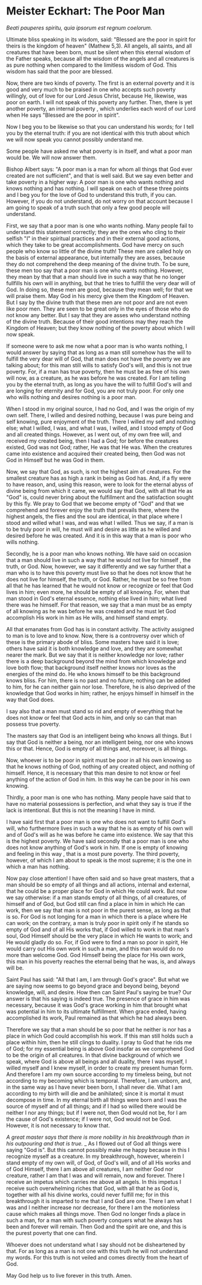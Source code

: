 # Meister Eckhart: The Poor Man

_Beati pauperes spiritu, quia ipsorum est regnum coelorum._

Ultimate bliss speaking in its wisdom, said: "Blessed are the poor in spirit for theirs is the kingdom of heaven" (Mathew 5,3). All angels, all saints, and all creatures that have been born, must be silent when this eternal wisdom of the Father speaks, because all the wisdom of the angels and all creatures is as pure nothing when compared to the limitless wisdom of God. This wisdom has said that the poor are blessed.

Now, there are two kinds of poverty. The first is an external poverty and it is good and very much to be praised in one who accepts such poverty willingly, out of love for our Lord Jesus Christ, because He, likewise, was poor on earth. I will not speak of this poverty any further. Then, there is yet another poverty, an internal poverty , which underlies each word of our Lord when He says "Blessed are the poor in spirit".

Now I beg you to be likewise so that you can understand his words; for I tell you by the eternal truth: if you are not identical with this truth about which we will now speak you cannot possibly understand me.

Some people have asked me what poverty is in itself, and what a poor man would be. We will now answer them.

Bishop Albert says: "A poor man is a man for whom all things that God ever created are not sufficient", and that is well said. But we say even better and take poverty in a higher way: A poor man is one who wants nothing and knows nothing and has nothing. I will speak on each of these three points and I beg you for the love of God to understand this truth, if you can. However, if you do not understand, do not worry on that account because I am going to speak of a truth such that only a few good people will understand.

First, we say that a poor man is one who wants nothing. Many people fail to understand this statement correctly; they are the ones who cling to their selfish "I" in their spiritual practices and in their external good actions, which they take to be great accomplishments. God have mercy on such people who know so little of the divine truth! These men are called holy on the basis of external appearance, but internally they are asses, because they do not comprehend the deep meaning of the divine truth. To be sure, these men too say that a poor man is one who wants nothing. However, they mean by that that a man should live in such a way that he no longer fullfills his own will in anything, but that he tries to fullfill the very dear will of God. In doing so, these men are good, because they mean well; for that we will praise them. May God in his mercy give them the Kingdom of Heaven. But I say by the divine truth that these men are not poor and are not even like poor men. They are seen to be great only in the eyes of those who do not know any better. But I say that they are asses who understand nothing of the divine truth. Because of their good intentions may they reach the Kingdom of Heaven; but they know nothing of the poverty about which I will now speak.

If someone were to ask me now what a poor man is who wants nothing, I would answer by saying that as long as a man still somehow has the will to fulfill the very dear will of God, that man does not have the poverty we are talking about; for this man still wills to satisfy God's will, and this is not true poverty. For, if a man has true poverty, then he must be as free of his own will now, as a creature, as he was before he was created. For I am telling you by the eternal truth, as long as you have the will to fulfill God's will and are longing for eternity and for God, you are not truly poor. For only one who wills nothing and desires nothing is a poor man.

When I stood in my original source, I had no God, and I was the origin of my own self. There, I willed and desired nothing, because I was pure being and self knowing, pure enjoyment of the truth. There I willed my self and nothing else; what I willed, I was, and what I was, I willed, and I stood empty of God and all created things. However, as I went out, of my own free will, and received my created being, then I had a God; for before the creatures existed, God was not God; rather, He was that He was. When the creatures came into existence and acquired their created being, then God was not God in Himself but he was God in them.

Now, we say that God, as such, is not the highest aim of creatures. For the smallest creature has as high a rank in being as God has. And, if a fly were to have reason, and, using this reason, were to look for the eternal abyss of divine being from which it came, we would say that God, with all that He as "God" is, could never bring about the fulfillment and the satisfaction sought by this fly. We pray to God that we become empty of "God" and that we comprehend and forever enjoy the truth that prevails there, where the highest angels, the flies and the soul are identical, in that place where I stood and willed what I was, and was what I willed. Thus we say, if a man is to be truly poor in will, he must will and desire as little as he willed and desired before he was created. And it is in this way that a man is poor who wills nothing.

Secondly, he is a poor man who knows nothing. We have said on occasion that a man should live in such a way that he would not live for himself , the truth, or God. Now, however, we say it differently and we say further that a man who is to have this poverty must live so that he does not know that he does not live for himself, the truth, or God. Rather, he must be so free from all that he has learned that he would not know or recognize or feel that God lives in him; even more, he should be empty of all knowing. For, when that man stood in God's eternal essence, nothing else lived in him; what lived there was he himself. For that reason, we say that a man must be as empty of all knowing as he was before he was created and he must let God accomplish His work in him as He wills, and himself stand empty.

All that emanates from God has is in constant activity. The activity assigned to man is to love and to know. Now, there is a controversy over which of these is the primary abode of bliss. Some masters have said it is love; others have said it is both knowledge and love, and they are somewhat nearer the mark. But we say that it is neither knowledge nor love; rather there is a deep background beyond the mind from which knowledge and love both flow; that background itself neither knows nor loves as the energies of the mind do. He who knows himself to be this background knows bliss. For him, there is no past and no future; nothing can be added to him, for he can neither gain nor lose. Therefore, he is also deprived of the knowledge that God works in him; rather, he enjoys himself in himself in the way that God does.

I say also that a man must stand so rid and empty of everything that he does not know or feel that God acts in him, and only so can that man possess true poverty.

The masters say that God is an intelligent being who knows all things. But I say that God is neither a being, nor an intelligent being, nor one who knows this or that. Hence, God is empty of all things and, moreover, is all things.

Now, whoever is to be poor in spirit must be poor in all his own knowing so that he knows nothing of God, nothing of any created object, and nothing of himself. Hence, it is necessary that this man desire to not know or feel anything of the action of God in him. In this way he can be poor in his own knowing.

Thirdly, a poor man is one who has nothing. Many people have said that to have no material possessions is perfection, and what they say is true if the lack is intentional. But this is not the meaning I have in mind.

I have said first that a poor man is one who does not want to fulfill God's will, who furthermore lives in such a way that he is as empty of his own will and of God's will as he was before he came into existence. We say that this is the highest poverty. We have said secondly that a poor man is one who does not know anything of God's work in him. If one is empty of knowing and feeling in this way , that is a most pure poverty. The third poverty, however, of which I am about to speak is the most supreme; it is the one in which a man has nothing.

Now pay close attention! I have often said and so have great masters, that a man should be so empty of all things and all actions, internal and external, that he could be a proper place for God in which He could work. But now we say otherwise: if a man stands empty of all things, of all creatures, of himself and of God, but God still can find a place in him in which He can work, then we say that man is not poor in the purest sense, as long as that is so. For God is not longing for a man in which there is a place where He can work; on the contrary, a man is truly poor in spirit only if he stands so empty of God and of all His works that, if God willed to work in that man's soul, God Himself should be the very place in which He wants to work; and He would gladly do so. For, if God were to find a man so poor in spirit, He would carry out His own work in such a man, and this man would do no more than welcome God. God Himself being the place for His own work, this man in his poverty reaches the eternal being that he was, is, and always will be.

Saint Paul has said: "All that I am, I am through God's grace". But what we are saying now seems to go beyond grace and beyond being, beyond knowledge, will, and desire. How then can Saint Paul's saying be true? Our answer is that his saying is indeed true. The presence of grace in him was necessary, because it was God's grace working in him that brought what was potential in him to its ultimate fulfillment. When grace ended, having accomplished its work, Paul remained as that which he had always been.

Therefore we say that a man should be so poor that he neither is nor has a place in which God could accomplish his work. If this man still holds such a place within him, then he still clings to duality. I pray to God that he rids me of God; for my essential being is above God insofar as we comprehend God to be the origin of all creatures. In that divine background of which we speak, where God is above all beings and all duality, there I was myself, I willed myself and I knew myself, in order to create my present human form. And therefore I am my own source according to my timeless being, but not according to my becoming which is temporal. Therefore, I am unborn, and, in the same way as I have never been born, I shall never die. What I am according to my birth will die and be anihilated; since it is mortal it must decompose in time. In my eternal birth all things were born and I was the source of myself and of all things; and if I had so willed there would be neither I nor any things; but if I were not, then God would not be, for I am the cause of God's existence; if I were not, God would not be God. However, it is not necessary to know that.

_A great master says that there is more nobility in his breakthrough than in his outpouring and that is true._ _ As I flowed out of God all things were saying "God is". But this cannot possibly make me happy because in this I recognize myself as a creature. In my breakthrough, however, wherein I stand empty of my own will, of God, of God's will, and of all His works and of God Himself, there I am above all creatures, I am neither God nor creature, rather I am that I was and will remain, now and forever. There I receive an impetus which carries me above all angels. In this impetus I receive such overwhelming riches that God, with all that he as God is, together with all his divine works, could never fulfill me; for in this breakthrough it is imparted to me that I and God are one. There I am what I was and I neither increase nor decrease, for there I am the motionless cause which makes all things move. Then God no longer finds a place in such a man, for a man with such poverty conquers what he always has been and forever will remain. Then God and the spirit are one, and this is the purest poverty that one can find.

Whoever does not understand what I say should not be disheartened by that. For as long as a man is not one with this truth he will not understand my words. For this truth is not veiled and comes directly from the heart of God.

May God help us to live forever in this truth. Amen.

